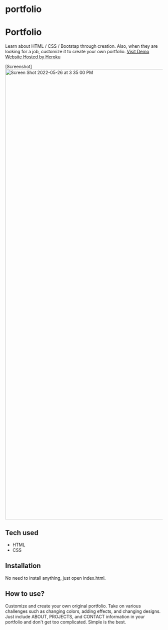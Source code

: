 # portfolio

# Portfolio

Learn about HTML / CSS / Bootstap through creation. Also, when they are looking for a job, customize it to create your own portfolio.
[Visit Demo Website Hosted by Heroku](https://portfolio-amb.herokuapp.com/)

[Screenshot]<img width="1434" alt="Screen Shot 2022-05-26 at 3 35 00 PM" src="https://user-images.githubusercontent.com/104404765/170591124-3a7fbf05-1bb6-4fe1-ab8a-53a208595631.png">


## Tech used

- HTML
- CSS

## Installation

No need to install anything, just open index.html.

## How to use?

Customize and create your own original portfolio. Take on various challenges such as changing colors, adding effects, and changing designs. Just include ABOUT, PROJECTS, and CONTACT information in your portfolio and don't get too complicated. Simple is the best.
